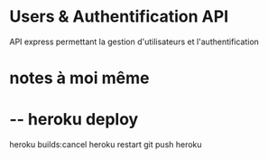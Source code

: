 # Users & Authentification API

API express permettant la gestion d'utilisateurs et l'authentification

# notes à moi même 
# -- heroku deploy
heroku builds:cancel
heroku restart
git push heroku